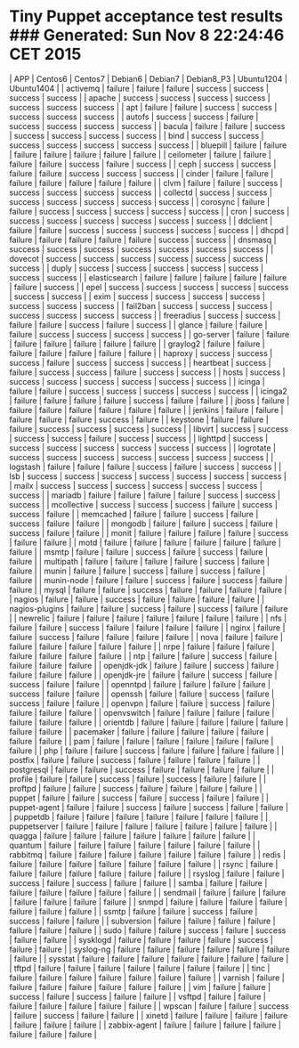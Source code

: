 # Tiny Puppet acceptance test results ### Generated: Sun Nov 8 22:24:46 CET 2015
| APP | Centos6 | Centos7 | Debian6 | Debian7 | Debian8_P3 | Ubuntu1204 | Ubuntu1404 |
| activemq | failure | failure | failure | success | success | success | success | | apache | success | success | success | success | success | success | success | | apt | failure | failure | success | success | success | success | success | | autofs | success | success | failure | success | success | success | success | | bacula | failure | failure | success | success | success | success | success | | bind | success | success | success | success | success | success | success | | bluepill | failure | failure | failure | failure | failure | failure | failure | | ceilometer | failure | failure | failure | failure | success | failure | success | | ceph | success | success | failure | failure | success | success | success | | cinder | failure | failure | failure | failure | failure | failure | failure | | clvm | failure | failure | success | success | success | success | success | | collectd | success | success | success | success | success | success | success | | corosync | failure | failure | success | success | success | success | success | | cron | success | success | success | success | success | success | success | | ddclient | failure | failure | success | success | success | success | success | | dhcpd | failure | failure | failure | failure | failure | success | success | | dnsmasq | success | success | success | success | success | success | success | | dovecot | success | success | success | success | success | success | success | | duply | success | success | success | success | success | success | success | | elasticsearch | failure | failure | failure | failure | failure | failure | success | | epel | success | success | success | success | success | success | success | | exim | success | success | success | success | success | success | success | | fail2ban | success | success | success | success | success | success | success | | freeradius | success | success | failure | failure | success | failure | success | | glance | failure | failure | failure | success | success | success | success | | go-server | failure | failure | failure | failure | failure | failure | failure | | graylog2 | failure | failure | failure | failure | failure | failure | failure | | haproxy | success | success | success | failure | success | success | success | | heartbeat | success | failure | success | success | failure | success | success | | hosts | success | success | success | success | success | success | success | | icinga | failure | failure | success | success | success | success | success | | icinga2 | failure | failure | failure | failure | success | failure | failure | | jboss | failure | failure | failure | failure | failure | failure | failure | | jenkins | failure | failure | failure | failure | failure | success | failure | | keystone | failure | failure | failure | success | success | success | success | | libvirt | success | success | success | success | failure | success | success | | lighttpd | success | success | success | success | success | success | success | | logrotate | success | success | success | success | success | success | success | | logstash | failure | failure | failure | success | failure | success | success | | lsb | success | success | success | success | success | success | success | | mailx | success | success | success | success | success | success | success | | mariadb | failure | failure | failure | failure | success | success | success | | mcollective | success | success | success | failure | success | success | failure | | memcached | failure | failure | success | failure | success | failure | failure | | mongodb | failure | failure | success | failure | success | failure | failure | | monit | failure | failure | failure | failure | success | failure | failure | | motd | failure | failure | failure | failure | failure | failure | failure | | msmtp | failure | failure | success | failure | success | failure | failure | | multipath | failure | failure | failure | failure | success | failure | failure | | munin | failure | failure | success | failure | success | failure | failure | | munin-node | failure | failure | success | failure | success | failure | failure | | mysql | failure | failure | success | failure | failure | failure | failure | | nagios | failure | failure | success | failure | failure | failure | failure | | nagios-plugins | failure | failure | success | failure | success | failure | failure | | newrelic | failure | failure | failure | failure | failure | failure | failure | | nfs | failure | failure | success | failure | failure | failure | failure | | nginx | failure | failure | success | failure | failure | failure | failure | | nova | failure | failure | failure | failure | failure | failure | failure | | nrpe | failure | failure | failure | failure | failure | failure | failure | | ntp | failure | failure | success | failure | failure | failure | failure | | openjdk-jdk | failure | failure | success | failure | failure | failure | failure | | openjdk-jre | failure | failure | success | failure | success | failure | failure | | openntpd | failure | failure | failure | failure | success | failure | failure | | openssh | failure | failure | success | failure | success | failure | failure | | openvpn | failure | failure | success | failure | failure | failure | failure | | openvswitch | failure | failure | failure | failure | failure | failure | failure | | orientdb | failure | failure | failure | failure | failure | failure | failure | | pacemaker | failure | failure | failure | failure | failure | failure | failure | | pam | failure | failure | failure | failure | failure | failure | failure | | php | failure | failure | success | failure | failure | failure | failure | | postfix | failure | failure | success | failure | failure | failure | failure | | postgresql | failure | failure | success | failure | failure | failure | failure | | profile | failure | failure | success | failure | success | failure | failure | | proftpd | failure | failure | success | failure | failure | failure | failure | | puppet | failure | failure | success | failure | success | failure | failure | | puppet-agent | failure | failure | success | failure | success | failure | failure | | puppetdb | failure | failure | failure | failure | failure | failure | failure | | puppetserver | failure | failure | failure | failure | failure | failure | failure | | quagga | failure | failure | failure | failure | failure | failure | failure | | quantum | failure | failure | failure | failure | failure | failure | failure | | rabbitmq | failure | failure | failure | failure | failure | failure | failure | | redis | failure | failure | failure | failure | failure | failure | failure | | rsync | failure | failure | failure | failure | failure | failure | failure | | rsyslog | failure | failure | success | failure | success | failure | failure | | samba | failure | failure | failure | failure | failure | failure | failure | | sendmail | failure | failure | failure | failure | failure | failure | failure | | snmpd | failure | failure | failure | failure | failure | failure | failure | | ssmtp | failure | failure | success | failure | success | failure | failure | | subversion | failure | failure | failure | failure | failure | failure | failure | | sudo | failure | failure | success | failure | success | failure | failure | | sysklogd | failure | failure | failure | failure | success | failure | failure | | syslog-ng | failure | failure | failure | failure | failure | failure | failure | | sysstat | failure | failure | failure | failure | failure | failure | failure | | tftpd | failure | failure | failure | failure | failure | failure | failure | | tinc | failure | failure | failure | failure | failure | failure | failure | | varnish | failure | failure | failure | failure | failure | failure | failure | | vim | failure | failure | success | failure | success | failure | failure | | vsftpd | failure | failure | failure | failure | failure | failure | failure | | wpscan | failure | failure | success | failure | success | failure | failure | | xinetd | failure | failure | failure | failure | failure | failure | failure | | zabbix-agent | failure | failure | failure | failure | failure | failure | failure |
